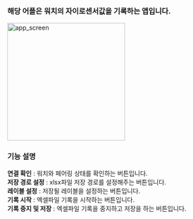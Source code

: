 ### 해당 어플은 워치의 자이로센서값을 기록하는 앱입니다.<br>
<img width="267" alt="app_screen" src="https://github.com/doyoon530/gyro_app/assets/150874253/0a0d276a-df8b-450a-bb5f-582d442b41e1"><br>
### 기능 설명<br>
**연결 확인** : 워치와 페어링 상태를 확인하는 버튼입니다.<br>
**저장 경로 설정** : xlsx파일 저장 경로를 설정해주는 버튼입니다.<br>
**레이블 설정** : 저장될 레이블을 설정하는 버튼입니다.<br>
**기록 시작** : 엑셀파일 기록을 시작하는 버튼입니다.<br>
**기록 중지 및 저장** : 엑셀파일 기록을 중지하고 저장을 하는 버튼입니다.<br>
